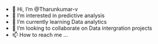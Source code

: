 - 👋 Hi, I’m @Tharunkumar-v
- 👀 I’m interested in predictive analysis
- 🌱 I’m currently learning Data analytics
- 💞️ I’m looking to collaborate on Data intergration projects
- 📫 How to reach me ...

<!---
Tharunkumar-v/Tharunkumar-v is a ✨ special ✨ repository because its `README.md` (this file) appears on your GitHub profile.
You can click the Preview link to take a look at your changes.
--->

